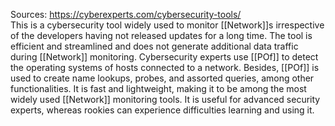 Sources:
https://cyberexperts.com/cybersecurity-tools/
\
This is a cybersecurity tool widely used to monitor [[Network]]s irrespective of the developers having not released updates for a long time. The tool is efficient and streamlined and does not generate additional data traffic during [[Network]] monitoring. Cybersecurity experts use [[POf]] to detect the operating systems of hosts connected to a network. Besides, [[POf]] is used to create name lookups, probes, and assorted queries, among other functionalities. It is fast and lightweight, making it to be among the most widely used [[Network]] monitoring tools. It is useful for advanced security experts, whereas rookies can experience difficulties learning and using it.
